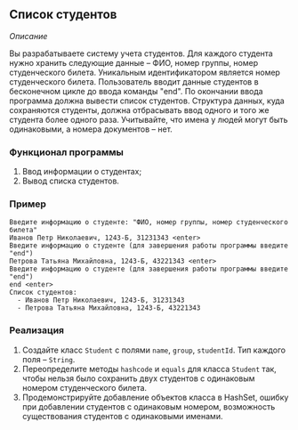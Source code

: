 ## Список студентов

*Описание*

Вы разрабатываете систему учета студентов. Для каждого студента нужно хранить следующие данные – ФИО, номер группы, 
номер студенческого билета.
Уникальным идентификатором является номер студенческого билета. Пользователь вводит данные студентов в бесконечном цикле 
до ввода команды "end".
По окончании ввода программа должна вывести список студентов.
Структура данных, куда сохраняются студенты, должна отбрасывать ввод одного и того же студента более одного раза.
Учитывайте, что имена у людей могут быть одинаковыми, а номера документов – нет.

### Функционал программы
1. Ввод информации о студентах;
2. Вывод списка студентов.

### Пример
```
Введите информацию о студенте: "ФИО, номер группы, номер студенческого билета"
Иванов Петр Николаевич, 1243-Б, 31231343 <enter>
Введите информацию о студенте (для завершения работы программы введите "end")
Петрова Татьяна Михайловна, 1243-Б, 43221343 <enter>
Введите информацию о студенте (для завершения работы программы введите "end")
end <enter>
Список студентов:
  - Иванов Петр Николаевич, 1243-Б, 31231343
  - Петрова Татьяна Михайловна, 1243-Б, 43221343
```

### Реализация
1. Создайте класс `Student` с полями `name`, `group`, `studentId`. Тип каждого поля – `String`.
2. Переопределите методы `hashcode` и `equals` для класса `Student` так, чтобы нельзя было сохранить двух студентов с 
   одинаковым номером студенческого билета.
3. Продемонстрируйте добавление объектов класса в HashSet, ошибку при добавлении студентов с одинаковым номером, 
   возможность существования студентов с одинаковыми именами.
